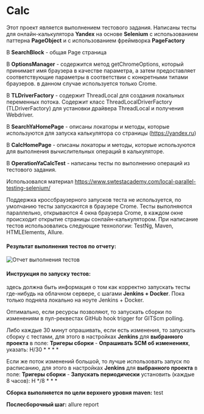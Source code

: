 ﻿# Calc
Этот проект является выполнением тестового задания. Написаны тесты для онлайн-калькулятора **Yandex** на основе **Selenium** с использованием
паттерна **PageObject** и с использованием фреймворка **PageFactory**

В **SearchBlock** - общая Page страница

В **OptionsManager** - содержится метод getChromeOptions, который принимает имя браузера в качестве параметра, а затем предоставляет соответствующие параметры в соответствии с конкретными типами браузеров.
в данном случае используется только Crome.

В **TLDriverFactory** - содержит ThreadLocal<WebDriver> для создания локальных переменных потока. Содержит класс ThreadLocalDriverFactory (TLDriverFactory) для установки драйвера ThreadLocal и получения Webdriver.

В **SearchYaHomePage** - описаны локаторы и методы, которые используются для запуска калькулятора со страницы (https://yandex.ru)

В **CalcHomePage** - описаны локаторы и методы, которые используются для выполнения вычислительных операций в калькуляторе.

В **OperationYaCalcTest** - написаны тесты по выполнению операций из тестового задания.

Использовался материал
https://www.swtestacademy.com/local-parallel-testing-selenium/

Поддержка кроссбраузерного запусков теста не используется, по умолчанию тесты запускаются в браузере Crome.
Тесты выполняются параллельно, открываются 4 окна браузера Crome, в каждом окне происходит открытие страницы сонлайн-калькулятором. 
При написание тестов использовались следующие технологии: TestNg, Maven, HTMLElements, Allure.

#### Результат выполнения тестов по отчету:
![Отчет выполнения тестов](../develop/Screenshot_24.png "Отчет")

#### Инструкция по запуску тестов:
здесь должна быть информация о том как корректно запускать тесты где-нибудь на облачном сервере,
с шагами  **Jenkins + Docker**.
Пока только подняла локально на ноуте Jenkins + Docker.

Оптимально, если ресурсы позволяют, то запускать сборки по изменениям в пул-реквестах
GitHub hook trigger for GITScm polling.

Либо каждые 30 минут опрашивать, если есть изменения, то запускать сборку с тестами,
для этого в настройках **Jenkins** для **выбранного проекта** в поле:
**Тригеры сборки** - **Опрашивать SCM об изменениях**, указать: H/30 * * * *

Если же поток изменений большой, то лучше использовать запуск по расписанию,
для этого в настройках **Jenkins** для **выбранного проекта** в поле:
**Тригеры сборки** - **Запускать периодически** установить (каждые 8 часов): H */8 * * *

**Сборка выполняется по цели верхнего уровня maven:** test

**Послесборочный шаг:** allure report
